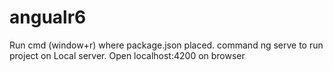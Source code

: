 # angualr6

Run cmd (window+r) where package.json placed.
command ng serve to run project on Local server. 
Open localhost:4200 on browser